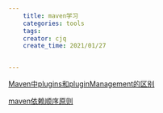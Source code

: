 ```yaml
---
    title: maven学习
    categories: tools
    tags:
    creator: cjq
    create_time: 2021/01/27


---
```



[Maven中plugins和pluginManagement的区别](https://www.cnblogs.com/EasonJim/p/6845012.html)

[maven依赖顺序原则](https://www.cnblogs.com/shawWey/p/7417335.html)

